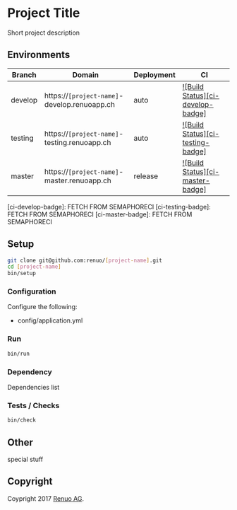 # Project Title
Short project description

## Environments

| Branch  | Domain                                | Deployment | CI                                      |
| ------- | ------------------------------------- | ---------- | --------------------------------------- |
| develop | https://`[project-name]`-develop.renuoapp.ch | auto       | [![Build Status][ci-develop-badge]][ci] |
| testing | https://`[project-name]`-testing.renuoapp.ch | auto       | [![Build Status][ci-testing-badge]][ci] |
| master  | https://`[project-name]`-master.renuoapp.ch  | release    | [![Build Status][ci-master-badge]][ci]  |

[ci]: https://semaphoreci.com/renuo/`[project-name`]
[ci-develop-badge]: FETCH FROM SEMAPHORECI
[ci-testing-badge]: FETCH FROM SEMAPHORECI
[ci-master-badge]: FETCH FROM SEMAPHORECI

## Setup

```sh
git clone git@github.com:renuo/[project-name].git
cd [project-name]
bin/setup
```

### Configuration

Configure the following:
* config/application.yml

### Run

```sh
bin/run
```


### Dependency

Dependencies list

### Tests / Checks

```sh
bin/check
```

## Other
special stuff

## Copyright

Coypright 2017 [Renuo AG](https://www.renuo.ch/).
